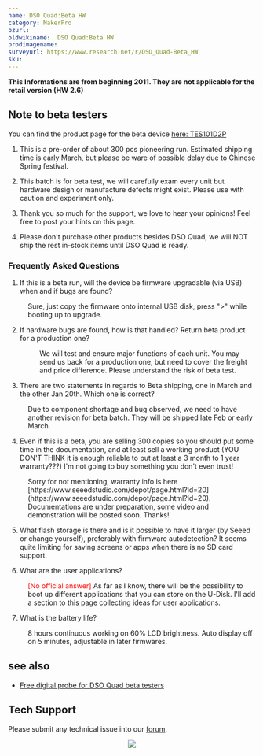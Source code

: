 ```yaml
---
name: DSO Quad:Beta HW
category: MakerPro
bzurl:
oldwikiname:  DSO Quad:Beta HW
prodimagename:
surveyurl: https://www.research.net/r/DSO_Quad-Beta_HW
sku:
---
```


**This Informations are from beginning 2011. They are not applicable for the retail version (HW 2.6)**

##   Note to beta testers

You can find the product page for the beta device [here: TES101D2P](https://www.seeedstudio.com/depot/preorder-dso-quad-beta-test-p-736.html?cPath=174)

1.  This is a pre-order of about 300 pcs pioneering run. Estimated shipping time is early March, but please be ware of possible delay due to Chinese Spring festival.
2.  This batch is for beta test, we will carefully exam every unit but hardware design or manufacture defects might exist. Please use with caution and experiment only.
3.  Thank you so much for the support, we love to hear your opinions! Feel free to post your hints on this page.

4.  Please don't purchase other products besides DSO Quad, we will NOT ship the rest in-stock items until DSO Quad is ready.

###  Frequently Asked Questions

1.  If this is a beta run, will the device be firmware upgradable (via USB) when and if bugs are found?
<dl><dd> Sure, just copy the firmware onto internal USB disk, press "&gt;" while booting up to upgrade.
</dd></dl>

2.  If hardware bugs are found, how is that handled? Return beta product for a production one?<dl><dd> We will test and ensure major functions of each unit. You may send us back for a production one, but need to cover the freight and price difference. Please understand the risk of beta test.
</dd></dl>

3.  There are two statements in regards to Beta shipping, one in March and the other Jan 20th. Which one is correct?
<dl><dd> Due to component shortage and bug observed, we need to have another revision for beta batch. They will be shipped late Feb or early March.
</dd></dl>

4.  Even if this is a beta, you are selling 300 copies so you should put some time in the documentation, and at least sell a working product (YOU DON'T THINK it is enough reliable to put at least a 3 month to 1 year warranty???) I'm not going to buy something you don't even trust!
<dl><dd> Sorry for not mentioning, warranty info is here [https://www.seeedstudio.com/depot/page.html?id=20](https://www.seeedstudio.com/depot/page.html?id=20). Documentations are under preparation, some video and demonstration will be posted soon. Thanks!
</dd></dl>

5.  What flash storage is there and is it possible to have it larger (by Seeed or change yourself), preferably with firmware autodetection? It seems quite limiting for saving screens or apps when there is no SD card support.

6.  What are the user applications?
<dl><dd> <span style="color:red">[No official answer]</span> As far as I know, there will be the possibility to boot up different applications that you can store on the U-Disk. I'll add a section to this page collecting ideas for user applications.
</dd></dl>

7.  What is the battery life?
<dl><dd> 8 hours continuous working on 60% LCD brightness. Auto display off on 5 minutes, adjustable in later firmwares.
</dd></dl>

##   see also

*   [Free digital probe for DSO Quad beta testers](https://www.seeedstudio.com/blog/2011/06/01/free-digital-probe-for-dso-quad-beta-testers/)

## Tech Support
Please submit any technical issue into our [forum](https://forum.seeedstudio.com/). <br /><p style="text-align:center"><a href="https://www.seeedstudio.com/act-4.html?utm_source=wiki&utm_medium=wikibanner&utm_campaign=newproducts" target="_blank"><img src="https://files.seeedstudio.com/wiki/Wiki_Banner/new_product.jpg" /></a></p>